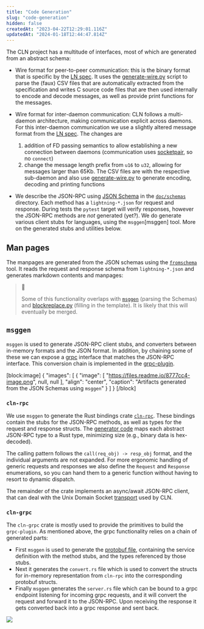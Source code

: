 ```yaml
---
title: "Code Generation"
slug: "code-generation"
hidden: false
createdAt: "2023-04-22T12:29:01.116Z"
updatedAt: "2024-01-18T12:44:47.814Z"
---
```

The CLN project has a multitude of interfaces, most of which are generated from an abstract schema:

- Wire format for peer-to-peer communication: this is the binary format that is specific by the [LN spec](https://github.com/lightning/bolts). It uses the [generate-wire.py](https://github.com/ElementsProject/lightning/blob/master/tools/generate-wire.py) script to parse the (faux) CSV files that are automatically extracted from the specification and writes C source code files that are then used internally to encode and decode messages, as well as provide print functions for the messages.

- Wire format for inter-daemon communication: CLN follows a multi-daemon architecture, making communication explicit across daemons. For this inter-daemon communication we use a slightly altered message format from the [LN spec](https://github.com/lightning/bolts). The changes are 
  1. addition of FD passing semantics to allow establishing a new connection between daemons (communication uses [socketpair](https://man7.org/linux/man-pages/man2/socketpair.2.html), so no `connect`)
  2. change the message length prefix from `u16` to `u32`, allowing for messages larger than 65Kb. The CSV files are with the respective sub-daemon and also use [generate-wire.py](https://github.com/ElementsProject/lightning/blob/master/tools/generate-wire.py) to generate encoding, decoding and printing functions

- We describe the JSON-RPC using [JSON Schema](https://json-schema.org/) in the [`doc/schemas`](https://github.com/ElementsProject/lightning/tree/master/doc/schemas) directory. Each method has a `lightning-*.json` for request and response. During tests the `pytest` target will verify responses, however the JSON-RPC methods are _not_ generated (yet?). We do generate various client stubs for languages, using the `msggen`[msggen] tool. More on the generated stubs and utilities below.

## Man pages

The manpages are generated from the JSON schemas using the [`fromschema`](https://github.com/ElementsProject/lightning/blob/master/tools/fromschema.py) tool. It reads the request and response schema from `lightning-*.json` and generates markdown contents and manpages:

> 📘 
> 
> Some of this functionality overlaps with [`msggen`](https://github.com/ElementsProject/lightning/tree/master/contrib/msggen) (parsing the Schemas) and [blockreplace.py](https://github.com/ElementsProject/lightning/blob/master/devtools/blockreplace.py) (filling in the template). It is likely that this will eventually be merged.

## `msggen`

`msggen` is used to generate JSON-RPC client stubs, and converters between in-memory formats and the JSON format. In addition, by chaining some of these we can expose a [grpc](https://grpc.io/) interface that matches the JSON-RPC interface. This conversion chain is implemented in the [grpc-plugin](https://github.com/ElementsProject/lightning/tree/master/plugins/grpc-plugin).

[block:image]
{
  "images": [
    {
      "image": [
        "https://files.readme.io/8777cc4-image.png",
        null,
        null
      ],
      "align": "center",
      "caption": "Artifacts generated from the JSON Schemas using `msggen`"
    }
  ]
}
[/block]

### `cln-rpc`

We use `msggen` to generate the Rust bindings crate [`cln-rpc`](https://github.com/ElementsProject/lightning/tree/master/cln-rpc). These bindings contain the stubs for the JSON-RPC methods, as well as types for the request and response structs. The [generator code](https://github.com/ElementsProject/lightning/blob/master/contrib/msggen/msggen/gen/rpc/rust.py) maps each abstract JSON-RPC type to a Rust type, minimizing size (e.g., binary data is hex-decoded).

The calling pattern follows the `call(req_obj) -> resp_obj` format, and the individual arguments are not expanded. For more ergonomic handling of generic requests and responses we also define the `Request` and `Response` enumerations, so you can hand them to a generic function without having to resort to dynamic dispatch.

The remainder of the crate implements an async/await JSON-RPC client, that can deal with the Unix Domain Socket [transport](ref:lightningd-rpc) used by CLN.

### `cln-grpc`

The `cln-grpc` crate is mostly used to provide the primitives to build the `grpc-plugin`. As mentioned above, the grpc functionality relies on a chain of generated parts:

- First `msggen` is used to generate the [protobuf file](https://github.com/ElementsProject/lightning/blob/master/cln-grpc/proto/node.proto), containing the service definition with the method stubs, and the types referenced by those stubs.
- Next it generates the `convert.rs` file which is used to convert the structs for in-memory representation from `cln-rpc` into the corresponding protobuf structs.
- Finally `msggen` generates the `server.rs` file which can be bound to a grpc endpoint listening for incoming grpc requests, and it will convert the request and forward it to the JSON-RPC. Upon receiving the response it gets converted back into a grpc response and sent back.

![](https://files.readme.io/53b4645-image.png)
